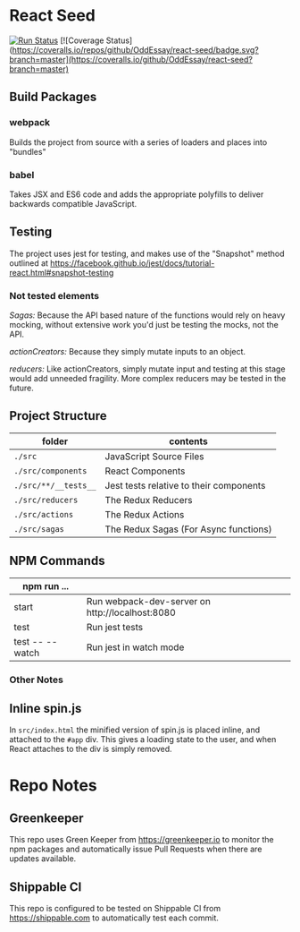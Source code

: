 # React Seed

[![Run Status](https://api.shippable.com/projects/57d043eb0630640f004d4dcc/badge?branch=master)](https://app.shippable.com/projects/57d043eb0630640f004d4dcc)
[![Coverage Status](https://coveralls.io/repos/github/OddEssay/react-seed/badge.svg?branch=master](https://coveralls.io/github/OddEssay/react-seed?branch=master)

## Build Packages

### webpack
Builds the project from source with a series of loaders and places into "bundles"

### babel
Takes JSX and ES6 code and adds the appropriate polyfills to deliver backwards
compatible JavaScript.

## Testing

The project uses jest for testing, and makes use of the "Snapshot" method outlined at https://facebook.github.io/jest/docs/tutorial-react.html#snapshot-testing

### Not tested elements
*Sagas:* Because the API based nature of the functions would rely on heavy mocking, without extensive work you'd just be testing the mocks, not the API.

*actionCreators:* Because they simply mutate inputs to an object.

*reducers:* Like actionCreators, simply mutate input and testing at this stage would add unneeded fragility. More complex reducers may be tested in the future.



## Project Structure

| folder               | contents                                              |
|----------------------|-------------------------------------------------------|
| `./src`              | JavaScript Source Files                               |
| `./src/components`   | React Components                                      |
| `./src/**/__tests__` | Jest tests relative to their components               |
| `./src/reducers`     | The Redux Reducers                                    |
| `./src/actions`      | The Redux Actions                                     |
| `./src/sagas`        | The Redux Sagas (For Async functions)                 |

## NPM Commands

| npm run ...     |                                                  |
|-----------------|--------------------------------------------------|
| start           | Run webpack-dev-server on http://localhost:8080  |
| test            | Run jest tests                                   |
| test -- --watch | Run jest in watch mode                           |

### Other Notes

## Inline spin.js

In `src/index.html` the minified version of spin.js is placed inline, and attached to the `#app` div.
This gives a loading state to the user, and when React attaches to the div is simply removed.

# Repo Notes

## Greenkeeper
This repo uses Green Keeper from https://greenkeeper.io to monitor the npm packages and automatically issue Pull Requests when there are updates available.

## Shippable CI
This repo is configured to be tested on Shippable CI from https://shippable.com  to automatically test each commit.
